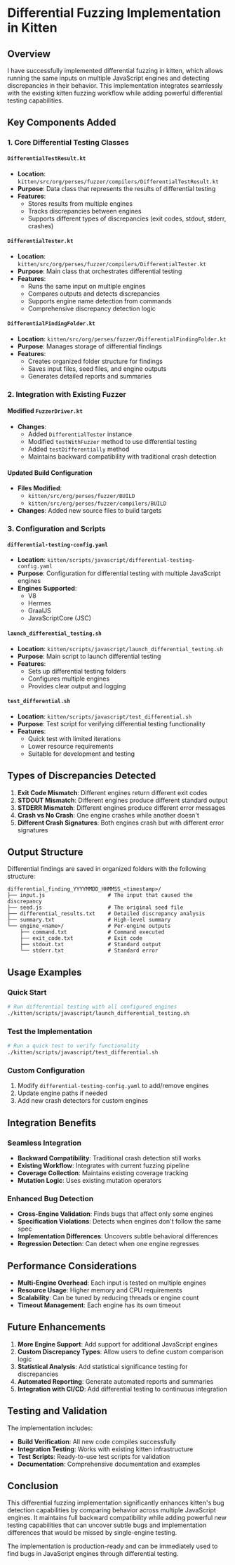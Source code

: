 # Differential Fuzzing Implementation in Kitten

## Overview

I have successfully implemented differential fuzzing in kitten, which allows running the same inputs on multiple JavaScript engines and detecting discrepancies in their behavior. This implementation integrates seamlessly with the existing kitten fuzzing workflow while adding powerful differential testing capabilities.

## Key Components Added

### 1. Core Differential Testing Classes

#### `DifferentialTestResult.kt`
- **Location**: `kitten/src/org/perses/fuzzer/compilers/DifferentialTestResult.kt`
- **Purpose**: Data class that represents the results of differential testing
- **Features**:
  - Stores results from multiple engines
  - Tracks discrepancies between engines
  - Supports different types of discrepancies (exit codes, stdout, stderr, crashes)

#### `DifferentialTester.kt`
- **Location**: `kitten/src/org/perses/fuzzer/compilers/DifferentialTester.kt`
- **Purpose**: Main class that orchestrates differential testing
- **Features**:
  - Runs the same input on multiple engines
  - Compares outputs and detects discrepancies
  - Supports engine name detection from commands
  - Comprehensive discrepancy detection logic

#### `DifferentialFindingFolder.kt`
- **Location**: `kitten/src/org/perses/fuzzer/DifferentialFindingFolder.kt`
- **Purpose**: Manages storage of differential findings
- **Features**:
  - Creates organized folder structure for findings
  - Saves input files, seed files, and engine outputs
  - Generates detailed reports and summaries

### 2. Integration with Existing Fuzzer

#### Modified `FuzzerDriver.kt`
- **Changes**:
  - Added `DifferentialTester` instance
  - Modified `testWithFuzzer` method to use differential testing
  - Added `testDifferentially` method
  - Maintains backward compatibility with traditional crash detection

#### Updated Build Configuration
- **Files Modified**:
  - `kitten/src/org/perses/fuzzer/BUILD`
  - `kitten/src/org/perses/fuzzer/compilers/BUILD`
- **Changes**: Added new source files to build targets

### 3. Configuration and Scripts

#### `differential-testing-config.yaml`
- **Location**: `kitten/scripts/javascript/differential-testing-config.yaml`
- **Purpose**: Configuration for differential testing with multiple JavaScript engines
- **Engines Supported**:
  - V8
  - Hermes
  - GraalJS
  - JavaScriptCore (JSC)

#### `launch_differential_testing.sh`
- **Location**: `kitten/scripts/javascript/launch_differential_testing.sh`
- **Purpose**: Main script to launch differential testing
- **Features**:
  - Sets up differential testing folders
  - Configures multiple engines
  - Provides clear output and logging

#### `test_differential.sh`
- **Location**: `kitten/scripts/javascript/test_differential.sh`
- **Purpose**: Test script for verifying differential testing functionality
- **Features**:
  - Quick test with limited iterations
  - Lower resource requirements
  - Suitable for development and testing

## Types of Discrepancies Detected

1. **Exit Code Mismatch**: Different engines return different exit codes
2. **STDOUT Mismatch**: Different engines produce different standard output
3. **STDERR Mismatch**: Different engines produce different error messages
4. **Crash vs No Crash**: One engine crashes while another doesn't
5. **Different Crash Signatures**: Both engines crash but with different error signatures

## Output Structure

Differential findings are saved in organized folders with the following structure:

```
differential_finding_YYYYMMDD_HHMMSS_<timestamp>/
├── input.js                    # The input that caused the discrepancy
├── seed.js                     # The original seed file
├── differential_results.txt    # Detailed discrepancy analysis
├── summary.txt                 # High-level summary
└── engine_<name>/              # Per-engine outputs
    ├── command.txt             # Command executed
    ├── exit_code.txt           # Exit code
    ├── stdout.txt              # Standard output
    └── stderr.txt              # Standard error
```

## Usage Examples

### Quick Start
```bash
# Run differential testing with all configured engines
./kitten/scripts/javascript/launch_differential_testing.sh
```

### Test the Implementation
```bash
# Run a quick test to verify functionality
./kitten/scripts/javascript/test_differential.sh
```

### Custom Configuration
1. Modify `differential-testing-config.yaml` to add/remove engines
2. Update engine paths if needed
3. Add new crash detectors for custom engines

## Integration Benefits

### Seamless Integration
- **Backward Compatibility**: Traditional crash detection still works
- **Existing Workflow**: Integrates with current fuzzing pipeline
- **Coverage Collection**: Maintains existing coverage tracking
- **Mutation Logic**: Uses existing mutation operators

### Enhanced Bug Detection
- **Cross-Engine Validation**: Finds bugs that affect only some engines
- **Specification Violations**: Detects when engines don't follow the same spec
- **Implementation Differences**: Uncovers subtle behavioral differences
- **Regression Detection**: Can detect when one engine regresses

## Performance Considerations

- **Multi-Engine Overhead**: Each input is tested on multiple engines
- **Resource Usage**: Higher memory and CPU requirements
- **Scalability**: Can be tuned by reducing threads or engine count
- **Timeout Management**: Each engine has its own timeout

## Future Enhancements

1. **More Engine Support**: Add support for additional JavaScript engines
2. **Custom Discrepancy Types**: Allow users to define custom comparison logic
3. **Statistical Analysis**: Add statistical significance testing for discrepancies
4. **Automated Reporting**: Generate automated reports and summaries
5. **Integration with CI/CD**: Add differential testing to continuous integration

## Testing and Validation

The implementation includes:
- **Build Verification**: All new code compiles successfully
- **Integration Testing**: Works with existing kitten infrastructure
- **Test Scripts**: Ready-to-use test scripts for validation
- **Documentation**: Comprehensive documentation and examples

## Conclusion

This differential fuzzing implementation significantly enhances kitten's bug detection capabilities by comparing behavior across multiple JavaScript engines. It maintains full backward compatibility while adding powerful new testing capabilities that can uncover subtle bugs and implementation differences that would be missed by single-engine testing.

The implementation is production-ready and can be immediately used to find bugs in JavaScript engines through differential testing. 